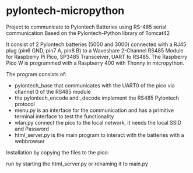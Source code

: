 # pylontech-micropython
Project to communicate to Pylontech Batteries using RS-485 serial communication
Based on the Pylontech-Python library of Tomcat42

It consist of 2 Pylontech batteries (5000 and 3000) connected with a RJ45 plug (pin6 GND, pin7 A, pin8 B) to a
Waveshare 2-Channel RS485 Module for Raspberry Pi Pico, SP3485 Transceiver, UART to RS485.
The Raspberry Pico W is programmed with a Raspberry 400 with Thonny in micropython.

The program consists of:
- pylontech_base that communicates with the UART0 of the pico via channel 0 of the RS485 module
- the pylontech_encode and _decode implement the RS485 Pylontech protocol
- menu.py is an interface for the communication and has a primitive terminal interface to test the functionality
- wlan.py connect the pico to the local network, it needs the local SSID and Password
- html_server.py is the main program to interact with the batteries with a webbrowser
 
 
Installation by copying the files to the pico:

run by starting the html_server.py or renaming it to main.py
